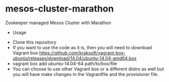 # mesos-cluster-marathon
Zookeeper managed Mesos Cluster with Marathon

* Usage
- Clone this repository
- If you want to use the code as it is, then you will need to download Vagrant box https://github.com/kraksoft/vagrant-box-ubuntu/releases/download/14.04/ubuntu-14.04-amd64.box
- vagrant box add ubuntu-14.04-64 path/to/box/file
- You can choose to use other Vagrant box or a different distro as well but you will have make changes in the Vagrantfile and the provisioner file.
